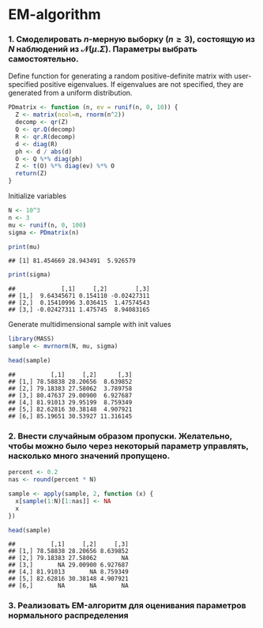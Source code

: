 # EM-algorithm




### 1. Смоделировать $n$-мерную выборку ($n \ge 3$), состоящую из $N$ наблюдений из $\mathcal{N} (\mu. \Sigma)$. Параметры выбрать самостоятельно.

Define function for generating a random positive-definite matrix with user-specified positive eigenvalues. If eigenvalues are not specified, they are generated from a uniform distribution.

```r
PDmatrix <- function (n, ev = runif(n, 0, 10)) {
  Z <- matrix(ncol=n, rnorm(n^2))
  decomp <- qr(Z)
  Q <- qr.Q(decomp) 
  R <- qr.R(decomp)
  d <- diag(R)
  ph <- d / abs(d)
  O <- Q %*% diag(ph)
  Z <- t(O) %*% diag(ev) %*% O
  return(Z)
}
```


Initialize variables

```r
N <- 10^3
n <- 3
mu <- runif(n, 0, 100)
sigma <- PDmatrix(n)

print(mu)
```

```
## [1] 81.454669 28.943491  5.926579
```

```r
print(sigma)
```

```
##             [,1]     [,2]        [,3]
## [1,]  9.64345671 0.154110 -0.02427311
## [2,]  0.15410996 3.036415  1.47574543
## [3,] -0.02427311 1.475745  8.94083165
```


Generate multidimensional sample with init values

```r
library(MASS)
sample <- mvrnorm(N, mu, sigma)

head(sample)
```

```
##          [,1]     [,2]      [,3]
## [1,] 78.58838 28.20656  8.639852
## [2,] 79.18383 27.58062  3.789758
## [3,] 80.47637 29.00900  6.927687
## [4,] 81.91013 29.95199  8.759349
## [5,] 82.62816 30.38148  4.907921
## [6,] 85.19651 30.53927 11.316145
```

### 2. Внести случайным образом пропуски. Желательно, чтобы можно было через некоторый параметр управлять, насколько много значений пропущено.

```r
percent <- 0.2
nas <- round(percent * N)

sample <- apply(sample, 2, function (x) {
  x[sample(1:N)[1:nas]] <- NA
  x
})

head(sample)
```

```
##          [,1]     [,2]     [,3]
## [1,] 78.58838 28.20656 8.639852
## [2,] 79.18383 27.58062       NA
## [3,]       NA 29.00900 6.927687
## [4,] 81.91013       NA 8.759349
## [5,] 82.62816 30.38148 4.907921
## [6,]       NA       NA       NA
```

### 3. Реализовать EM-алгоритм для оценивания параметров нормального распределения

